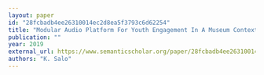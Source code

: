 ```yaml
---
layout: paper
id: "28fcbadb4ee26310014ec2d8ea5f3793c6d62254"
title: "Modular Audio Platform For Youth Engagement In A Museum Context"
publication: ""
year: 2019
external_url: https://www.semanticscholar.org/paper/28fcbadb4ee26310014ec2d8ea5f3793c6d62254
authors: "K. Salo"
---
```

